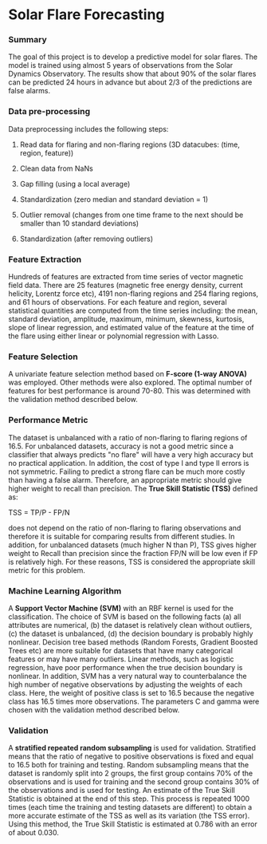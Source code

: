 # **Solar Flare Forecasting**

### **Summary**
The goal of this project is to develop a predictive model for solar flares. The model is trained using almost 5 years of observations from the Solar Dynamics Observatory. The results show that about 90% of the solar flares can be predicted 24 hours in advance but about 2/3 of the predictions are false alarms.

### **Data pre-processing**
Data preprocessing includes the following steps:

1. Read data for flaring and non-flaring regions (3D datacubes: (time, region, feature))

2. Clean data from NaNs

3. Gap filling (using a local average)

4. Standardization (zero median and standard deviation = 1)

5. Outlier removal (changes from one time frame to the next should be smaller than 10 standard deviations)

6. Standardization (after removing outliers)


### **Feature Extraction**
Hundreds of features are extracted from time series of vector magnetic field data. There are 25 features (magnetic free energy density, current helicity, Lorentz force etc), 4191 non-flaring regions and 254 flaring regions, and 61 hours of observations. For each feature and region, several statistical quantities are computed from the time series including: the mean, standard deviation, amplitude, maximum, minimum, skewness, kurtosis, slope of linear regression, and estimated value of the feature at the time of the flare using either linear or polynomial regression with Lasso.


### **Feature Selection**
A univariate feature selection method based on **F-score (1-way ANOVA)** was employed. Other methods were also explored. The optimal number of features for best performance is around 70-80. This was determined with the validation method described below.


### **Performance Metric**
The dataset is unbalanced with a ratio of non-flaring to flaring regions of 16.5. For unbalanced datasets, accuracy is not a good metric since a classifier that always predicts "no flare" will have a very high accuracy but no practical application. In addition, the cost of type I and type II errors is not symmetric. Failing to predict a strong flare can be much more costly than having a false alarm. Therefore, an appropriate metric should give higher weight to recall than precision. The **True Skill Statistic (TSS)** defined as:

TSS = TP/P - FP/N

does not depend on the ratio of non-flaring to flaring observations and therefore it is suitable for comparing results from different studies. In addition, for unbalanced datasets (much higher N than P), TSS gives higher weight to Recall than precision since the fraction FP/N will be low even if FP is relatively high. For these reasons, TSS is considered the appropriate skill metric for this problem.


### **Machine Learning Algorithm**
A **Support Vector Machine (SVM)** with an RBF kernel is used for the classification. The choice of SVM is based on the following facts (a) all attributes are numerical, (b) the dataset is relatively clean without outliers,  (c) the dataset is unbalanced, (d) the decision boundary is probably highly nonlinear. Decision tree based methods (Random Forests, Gradient Boosted Trees etc) are more suitable for datasets that have many categorical features or may have many outliers. Linear methods, such as logistic regression, have poor performance when the true decision boundary is nonlinear. In addition, SVM has a very natural way to counterbalance the high number of negative observations by adjusting the weights of each class. Here, the weight of positive class is set to 16.5 because the negative class has 16.5 times more observations. The parameters C and gamma were chosen with the validation method described below.


### **Validation**
A **stratified repeated random subsampling** is used for validation. Stratified means that the ratio of negative to positive observations is fixed and equal to 16.5 both for training and testing. Random subsampling means that the dataset is randomly split into 2 groups, the first group contains 70% of the observations and is used for training and the second group contains 30% of the observations and is used for testing. An estimate of the True Skill Statistic is obtained at the end of this step. This process is repeated 1000 times (each time the training and testing datasets are different) to obtain a more accurate estimate of the TSS as well as its variation (the TSS error). Using this method, the True Skill Statistic is estimated at 0.786 with an error of about 0.030.








